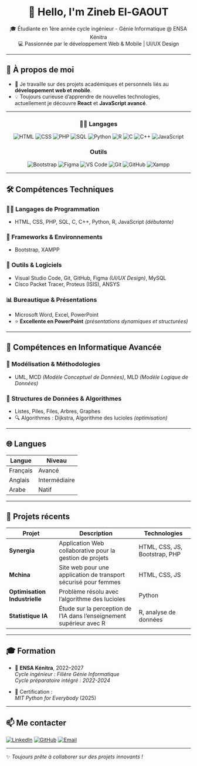 <h1 align="center">👋 Hello, I'm Zineb El-GAOUT</h1>
<p align="center">
  🎓 Étudiante en 1ère année cycle ingénieur - Génie Informatique @ ENSA Kénitra<br>
  💻 Passionnée par le développement Web & Mobile | UI/UX Design <br>
</p>

---

## 💼 À propos de moi

- 🔭 Je travaille sur des projets académiques et personnels liés au **développement web et mobile**.
- 💡 Toujours curieuse d’apprendre de nouvelles technologies, actuellement je découvre **React** et **JavaScript avancé**.

---
<div align="center">

### 👩‍💻 Langages
![HTML](https://img.shields.io/badge/-HTML-E34F26?style=flat-square&logo=html5&logoColor=white)
![CSS](https://img.shields.io/badge/-CSS-1572B6?style=flat-square&logo=css3)
![PHP](https://img.shields.io/badge/-PHP-777BB4?style=flat-square&logo=php)
![SQL](https://img.shields.io/badge/-SQL-4479A1?style=flat-square&logo=mysql)
![Python](https://img.shields.io/badge/-Python-3776AB?style=flat-square&logo=python)
![R](https://img.shields.io/badge/-R-276DC3?style=flat-square&logo=r&logoColor=white)
![C](https://img.shields.io/badge/-C-00599C?style=flat-square&logo=c)
![C++](https://img.shields.io/badge/-C++-00599C?style=flat-square&logo=c%2B%2B)
![JavaScript](https://img.shields.io/badge/-JavaScript-F7DF1E?style=flat-square&logo=javascript&logoColor=black)

### Outils

![Bootstrap](https://img.shields.io/badge/Bootstrap-7952B3?style=flat&logo=bootstrap&logoColor=white)
![Figma](https://img.shields.io/badge/Figma-F24E1E?style=flat&logo=figma&logoColor=white)
![VS Code](https://img.shields.io/badge/VS%20Code-007ACC?style=flat&logo=visual-studio-code&logoColor=white)
![Git](https://img.shields.io/badge/Git-F05032?style=flat&logo=git&logoColor=white)
![GitHub](https://img.shields.io/badge/GitHub-181717?style=flat&logo=github&logoColor=white)
![Xampp](https://img.shields.io/badge/Xampp-181717?style=flat&logo=Xampp&logoColor=white)
</div>

---

## 🛠️ Compétences Techniques

### 👩‍💻 Langages de Programmation
- HTML, CSS, PHP, SQL, C, C++, Python, R, JavaScript *(débutante)*

### 🧰 Frameworks & Environnements
- Bootstrap, XAMPP

### 🔧 Outils & Logiciels
- Visual Studio Code, Git, GitHub, Figma *(UI/UX Design)*, MySQL
- Cisco Packet Tracer, Proteus (ISIS), ANSYS

### 📊 Bureautique & Présentations
- Microsoft Word, Excel, PowerPoint  
- ⭐ **Excellente en PowerPoint** *(présentations dynamiques et structurées)*

---

## 🔎 Compétences en Informatique Avancée

### 📐 Modélisation & Méthodologies
- UML, MCD *(Modèle Conceptuel de Données)*, MLD *(Modèle Logique de Données)*

### 🔢 Structures de Données & Algorithmes
- Listes, Piles, Files, Arbres, Graphes
- 🔍 Algorithmes : Dijkstra, Algorithme des lucioles *(optimisation)*

---

## 🌐 Langues

| Langue    | Niveau        |
|-----------|---------------|
| Français | Avancé        |
| Anglais  | Intermédiaire |
| Arabe    | Natif         |



---

## 🚀 Projets récents

| Projet | Description | Technologies |
|--------|-------------|--------------|
| **Synergia** | Application Web collaborative pour la gestion de projets | HTML, CSS, JS, Bootstrap, PHP |
| **Mchina** | Site web pour une application de transport sécurisé pour femmes | HTML, CSS, JS |
| **Optimisation Industrielle** | Problème résolu avec l’algorithme des lucioles | Python |
| **Statistique IA** | Étude sur la perception de l’IA dans l’enseignement supérieur avec R | R, analyse de données |

---

## 🎓 Formation

- 🏫 **ENSA Kénitra**, 2022–2027  
  *Cycle ingénieur : Filière Génie Informatique*<br>
  *Cycle préparatoire intégré : 2022-2024*

- 📜 Certification :  
  *MIT Python for Everybody* (2025)

---

## 📫 Me contacter

[![LinkedIn](https://img.shields.io/badge/-LinkedIn-0077B5?style=flat&logo=linkedin&logoColor=white)](https://www.linkedin.com/in/zineb-el-gaout-4086a432a/)
[![GitHub](https://img.shields.io/badge/-GitHub-181717?style=flat&logo=github&logoColor=white)](https://github.com/zineb-elgaout?tab=repositories)
[![Email](https://img.shields.io/badge/-Email-D14836?style=flat&logo=gmail&logoColor=white)](mailto:elgaoutzineb3@gmail.com)

---

✨ *Toujours prête à collaborer sur des projets innovants !*
